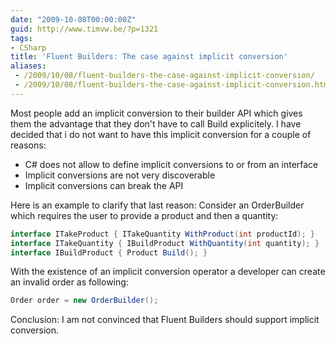 ```yaml
---
date: "2009-10-08T00:00:00Z"
guid: http://www.timvw.be/?p=1321
tags:
- CSharp
title: 'Fluent Builders: The case against implicit conversion'
aliases:
 - /2009/10/08/fluent-builders-the-case-against-implicit-conversion/
 - /2009/10/08/fluent-builders-the-case-against-implicit-conversion.html
---
```

Most people add an implicit conversion to their builder API which gives them the advantage that they don't have to call Build explicitely. I have decided that i do not want to have this implicit conversion for a couple of reasons:

  * C# does not allow to define implicit conversions to or from an interface
  * Implicit conversions are not very discoverable
  * Implicit conversions can break the API

Here is an example to clarify that last reason: Consider an OrderBuilder which requires the user to provide a product and then a quantity:

```csharp
interface ITakeProduct { ITakeQuantity WithProduct(int productId); }
interface ITakeQuantity { IBuildProduct WithQuantity(int quantity); }
interface IBuildProduct { Product Build(); }
```

With the existence of an implicit conversion operator a developer can create an invalid order as following:

```csharp
Order order = new OrderBuilder();
```

Conclusion: I am not convinced that Fluent Builders should support implicit conversion.
